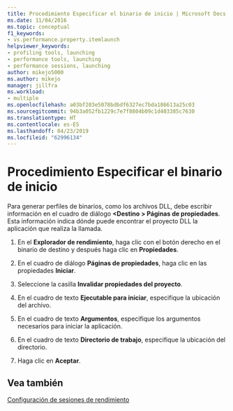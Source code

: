 ```yaml
---
title: Procedimiento Especificar el binario de inicio | Microsoft Docs
ms.date: 11/04/2016
ms.topic: conceptual
f1_keywords:
- vs.performance.property.itemlaunch
helpviewer_keywords:
- profiling tools, launching
- performance tools, launching
- performance sessions, launching
author: mikejo5000
ms.author: mikejo
manager: jillfra
ms.workload:
- multiple
ms.openlocfilehash: a03bf203e5078bdbdf6327ec7bda186613a25c03
ms.sourcegitcommit: 94b3a052fb1229c7e7f8804b09c1d403385c7630
ms.translationtype: HT
ms.contentlocale: es-ES
ms.lasthandoff: 04/23/2019
ms.locfileid: "62996134"
---
```

# <a name="how-to-specify-the-binary-to-start"></a>Procedimiento Especificar el binario de inicio

Para generar perfiles de binarios, como los archivos DLL, debe escribir información en el cuadro de diálogo **\<Destino > Páginas de propiedades**. Esta información indica dónde puede encontrar el proyecto DLL la aplicación que realiza la llamada.

1. En el **Explorador de rendimiento**, haga clic con el botón derecho en el binario de destino y después haga clic en **Propiedades**.

2. En el cuadro de diálogo **Páginas de propiedades**, haga clic en las propiedades **Iniciar**.

3. Seleccione la casilla **Invalidar propiedades del proyecto**.

4. En el cuadro de texto **Ejecutable para iniciar**, especifique la ubicación del archivo.

5. En el cuadro de texto **Argumentos**, especifique los argumentos necesarios para iniciar la aplicación.

6. En el cuadro de texto **Directorio de trabajo**, especifique la ubicación del directorio.

7. Haga clic en **Aceptar**.

## <a name="see-also"></a>Vea también

[Configuración de sesiones de rendimiento](../profiling/configuring-performance-sessions.md)